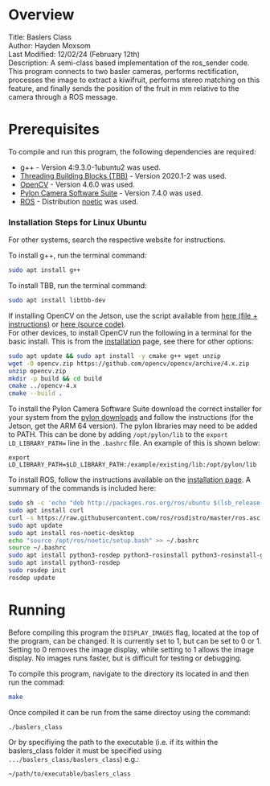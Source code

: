 # Overview
Title: Baslers Class  
Author: Hayden Moxsom  
Last Modified: 12/02/24 (February 12th)  
Description: A semi-class based implementation of the ros_sender code. This program connects to two basler cameras, performs rectification, processes the image to extract a kiwifruit, performs stereo matching on this feature, and finally sends the position of the fruit in mm relative to the camera through a ROS message. 

# Prerequisites 
To compile and run this program, the following dependencies are required:  
 - g++ - Version 4:9.3.0-1ubuntu2 was used.  
 - [Threading Building Blocks (TBB)](https://en.wikipedia.org/wiki/Threading_Building_Blocks) - Version 2020.1-2 was used.
 - [OpenCV](https://opencv.org/) - Version 4.6.0 was used.
 - [Pylon Camera Software Suite](https://www2.baslerweb.com/en/downloads/software-downloads/) - Version 7.4.0 was used. 
 - [ROS](https://www.ros.org/) - Distribution [noetic](http://wiki.ros.org/noetic) was used.

### Installation Steps for Linux Ubuntu
For other systems, search the respective website for instructions.  

To install g++, run  the terminal command:
```bash
sudo apt install g++
```

To install TBB, run the terminal command:   
```bash 
sudo apt install libtbb-dev
```
If installing OpenCV on the Jetson, use the script available from [here (file + instructions)](https://forums.developer.nvidia.com/t/best-way-to-install-opencv-with-cuda-on-jetpack-5-xavier-nx-opencv-for-tegra/222777) or [here (source code)](https://github.com/AastaNV/JEP/blob/master/script/install_opencv4.6.0_Jetson.sh).  
For other devices, to install OpenCV run the following in a terminal for the basic install. This is from the [installation](https://docs.opencv.org/4.x/d7/d9f/tutorial_linux_install.html) page, see there for other options:
```bash 
sudo apt update && sudo apt install -y cmake g++ wget unzip
wget -O opencv.zip https://github.com/opencv/opencv/archive/4.x.zip
unzip opencv.zip
mkdir -p build && cd build
cmake ../opencv-4.x
cmake --build .
```
To install the Pylon Camera Software Suite download the correct installer for your system from the [pylon downloads](https://www2.baslerweb.com/en/downloads/software-downloads/) and follow the instructions (for the Jetson, get the ARM 64 version). The pylon libraries may need to be added to PATH. This can be done by adding `/opt/pylon/lib` to the `export LD_LIBRARY_PATH=` line in the `.bashrc` file. An example of this is shown below:
```
export LD_LIBRARY_PATH=$LD_LIBRARY_PATH:/example/existing/lib:/opt/pylon/lib
```
To install ROS, follow the instructions available on the [installation page](http://wiki.ros.org/ROS/Installation). A summary of the commands is included here:
```bash
sudo sh -c 'echo "deb http://packages.ros.org/ros/ubuntu $(lsb_release -sc) main" > /etc/apt/sources.list.d/ros-latest.list'
sudo apt install curl 
curl -s https://raw.githubusercontent.com/ros/rosdistro/master/ros.asc | sudo apt-key add -
sudo apt update
sudo apt install ros-noetic-desktop
echo "source /opt/ros/noetic/setup.bash" >> ~/.bashrc
source ~/.bashrc
sudo apt install python3-rosdep python3-rosinstall python3-rosinstall-generator python3-wstool build-essential
sudo apt install python3-rosdep
sudo rosdep init
rosdep update
```

# Running
Before compiling this program the `DISPLAY_IMAGES` flag, located at the top of the program, can be changed. It is currently set to 1, but can be set to 0 or 1. Setting to 0 removes the image display, while setting to 1 allows the image display. No images runs faster, but is difficult for testing or debugging.  

To compile this program, navigate to the directory its located in and then run the commad:
```bash
make
```  

Once compiled it can be run from the same directoy using the command:
```bash
./baslers_class
```

Or by specifiying the path to the executable (i.e. if its within the baslers_class folder it must be specified using `.../baslers_class/baslers_class`) e.g.:  
```bash 
~/path/to/executable/baslers_class
```  

